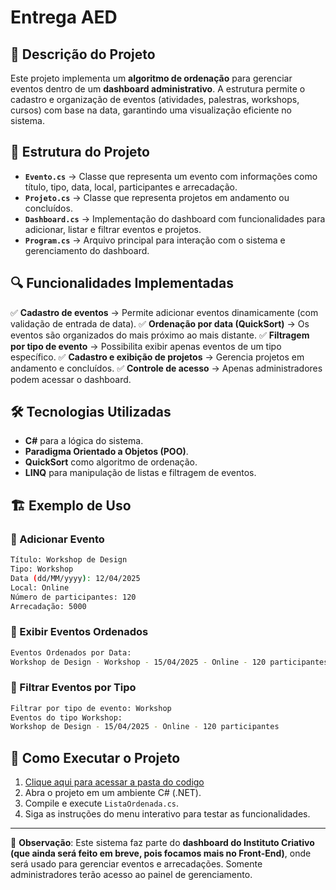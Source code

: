 # Entrega AED

## 📌 Descrição do Projeto
Este projeto implementa um **algoritmo de ordenação** para gerenciar eventos dentro de um **dashboard administrativo**. A estrutura permite o cadastro e organização de eventos (atividades, palestras, workshops, cursos) com base na data, garantindo uma visualização eficiente no sistema.

## 📂 Estrutura do Projeto
- **`Evento.cs`** → Classe que representa um evento com informações como título, tipo, data, local, participantes e arrecadação.
- **`Projeto.cs`** → Classe que representa projetos em andamento ou concluídos.
- **`Dashboard.cs`** → Implementação do dashboard com funcionalidades para adicionar, listar e filtrar eventos e projetos.
- **`Program.cs`** → Arquivo principal para interação com o sistema e gerenciamento do dashboard.

## 🔍 Funcionalidades Implementadas
✅ **Cadastro de eventos** → Permite adicionar eventos dinamicamente (com validação de entrada de data).
✅ **Ordenação por data (QuickSort)** → Os eventos são organizados do mais próximo ao mais distante.
✅ **Filtragem por tipo de evento** → Possibilita exibir apenas eventos de um tipo específico.
✅ **Cadastro e exibição de projetos** → Gerencia projetos em andamento e concluídos.
✅ **Controle de acesso** → Apenas administradores podem acessar o dashboard.

## 🛠 Tecnologias Utilizadas
- **C#** para a lógica do sistema.
- **Paradigma Orientado a Objetos (POO)**.
- **QuickSort** como algoritmo de ordenação.
- **LINQ** para manipulação de listas e filtragem de eventos.

## 🏗 Exemplo de Uso
### 🔹 Adicionar Evento
```sh
Título: Workshop de Design
Tipo: Workshop
Data (dd/MM/yyyy): 12/04/2025
Local: Online
Número de participantes: 120
Arrecadação: 5000
```
### 🔹 Exibir Eventos Ordenados
```sh
Eventos Ordenados por Data:
Workshop de Design - Workshop - 15/04/2025 - Online - 120 participantes - R$5000
```
### 🔹 Filtrar Eventos por Tipo
```sh
Filtrar por tipo de evento: Workshop
Eventos do tipo Workshop:
Workshop de Design - 15/04/2025 - Online - 120 participantes
```

## 🚀 Como Executar o Projeto
1. [Clique aqui para acessar a pasta do codigo](https://github.com/2025-1-NADS2/Projeto6/tree/main/src/Back-End/Entrega%201/Algoritimo%20e%20Estrutura%20de%20Dados)
2. Abra o projeto em um ambiente C# (.NET).
3. Compile e execute `ListaOrdenada.cs`.
4. Siga as instruções do menu interativo para testar as funcionalidades.

---
📌 **Observação**: Este sistema faz parte do **dashboard do Instituto Criativo (que ainda será feito em breve, pois focamos mais no Front-End)**, onde será usado para gerenciar eventos e arrecadações. Somente administradores terão acesso ao painel de gerenciamento.
